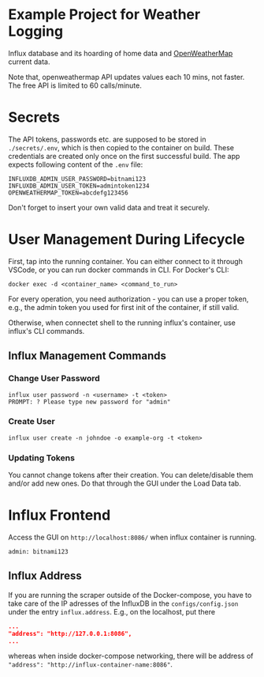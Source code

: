 # Example Project for Weather Logging
Influx database and its hoarding of home data and [OpenWeatherMap](https://openweathermap.org) current data.

Note that, openweathermap API updates values each 10 mins, not faster. The free API is limited to 60 calls/minute.


# Secrets
The API tokens, passwords etc. are supposed to be stored in `./secrets/.env`, which is then copied to the container on build. These credentials are created only once on the first successful build. The app expects following content of the `.env` file:

```env
INFLUXDB_ADMIN_USER_PASSWORD=bitnami123
INFLUXDB_ADMIN_USER_TOKEN=admintoken1234
OPENWEATHERMAP_TOKEN=abcdefg123456
```
Don't forget to insert your own valid data and treat it securely.

# User Management During Lifecycle
First, tap into the running container. You can either connect to it through VSCode, or you can run docker commands in CLI. For Docker's CLI:
```docker
docker exec -d <container_name> <command_to_run>
```
For every operation, you need authorization - you can use a proper token, e.g., the admin token you used for first init of the container, if still valid.

Otherwise, when connectet shell to the running influx's container, use influx's CLI commands.

## Influx Management Commands
### Change User Password
```
influx user password -n <username> -t <token>
PROMPT: ? Please type new password for "admin"
```

### Create User
```
influx user create -n johndoe -o example-org -t <token>
```

### Updating Tokens
You cannot change tokens after their creation. You can delete/disable them and/or add new ones. Do that through the GUI under the Load Data tab.

# Influx Frontend
Access the GUI on `http://localhost:8086/` when influx container is running.
```
admin: bitnami123
```

## Influx Address
If you are running the scraper outside of the Docker-compose, you have to take care of the IP adresses of the InfluxDB in the `configs/config.json` under the entry `influx.address`. E.g., on the localhost, put there 
```json
...
"address": "http://127.0.0.1:8086",
...
```
whereas when inside docker-compose networking, there will be address of `"address": "http://influx-container-name:8086"`.
